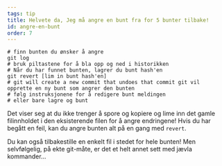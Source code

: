 ```yaml
---
tags: tip
title: Helvete da, Jeg må angre en bunt fra for 5 bunter tilbake! 
id: angre-en-bunt
order: 7
---
```


```git
# finn bunten du ønsker å angre
git log
# bruk piltastene for å bla opp og ned i historikken 
# Når du har funnet bunten, lagrer du bunt hash'en 
git revert [lim in bunt hash'en]
# git will create a new commit that undoes that commit git vil opprette en ny bunt som angrer den bunten
# følg instruksjonene for å redigere bunt meldingen 
# eller bare lagre og bunt
```

Det viser seg at du ikke trenger å spore og kopiere og lime inn det gamle filinnholdet i den eksisterende filen for å angre endringene! Hvis du har begått en feil, kan du angre bunten alt på en gang med `revert`. 

Du kan også tilbakestille en enkelt fil i stedet for hele bunten! Men selvfølgelig, på ekte git-måte, er det et helt annet sett med jævla kommander...